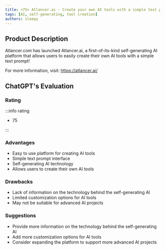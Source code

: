 ```yaml
---
title: <75> Atlancer.ai - Create your own AI tools with a simple text prompt
tags: [AI, self-generating, tool creation]
authors: sleepy
---
```


## Product Description

Atlancer.com has launched Atlancer.ai, a first-of-its-kind self-generating AI platform that allows users to easily create their own AI tools with a simple text prompt!

For more information, visit: https://atlancer.ai/

## ChatGPT's Evaluation

### Rating

:::info rating

- 75

:::

### Advantages

- Easy to use platform for creating AI tools
- Simple text prompt interface
- Self-generating AI technology
- Allows users to create their own AI tools


### Drawbacks

- Lack of information on the technology behind the self-generating AI
- Limited customization options for AI tools
- May not be suitable for advanced AI projects

### Suggestions

- Provide more information on the technology behind the self-generating AI
- Add more customization options for AI tools
- Consider expanding the platform to support more advanced AI projects